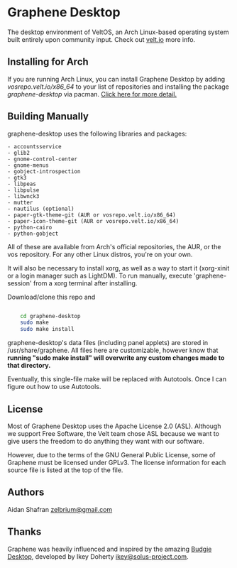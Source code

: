 Graphene Desktop
==========

The desktop environment of VeltOS, an Arch Linux-based operating system
built entirely upon community input. Check out [velt.io](https://www.velt.io) more info.

Installing for Arch
--------

If you are running Arch Linux, you can install Graphene Desktop by adding
*vosrepo.velt.io/x86_64* to your list of repositories and installing the
package *graphene-desktop* via pacman. [Click here for more detail.](https://velt.io/veltos-installation/)

Building Manually
--------

graphene-desktop uses the following libraries and packages:

    - accountsservice
    - glib2
    - gnome-control-center
    - gnome-menus
    - gobject-introspection
    - gtk3
    - libpeas
    - libpulse
    - libwnck3
    - mutter
    - nautilus (optional)
    - paper-gtk-theme-git (AUR or vosrepo.velt.io/x86_64)
    - paper-icon-theme-git (AUR or vosrepo.velt.io/x86_64)
    - python-cairo
    - python-gobject

All of these are available from Arch's official repositories, the AUR,
or the vos repository. For any other Linux distros, you're on your own.

It will also be necessary to install xorg, as well as a way to start
it (xorg-xinit or a login manager such as LightDM). To run manually,
execute 'graphene-session' from a xorg terminal after installing.

Download/clone this repo and

```bash

    cd graphene-desktop
    sudo make
    sudo make install
```

graphene-desktop's data files (including panel applets) are stored in /usr/share/graphene.
All files here are customizable, however know that **running "sudo make install"
will overwrite any custom changes made to that directory.**

Eventually, this single-file make will be replaced with Autotools. Once I can
figure out how to use Autotools.

License
--------

Most of Graphene Desktop uses the Apache License 2.0 (ASL). Although we support Free Software,
the Velt team chose ASL because we want to give users the freedom to do anything they want
with our software.

However, due to the terms of the GNU General Public License, some of Graphene must be licensed
under GPLv3. The license information for each source file is listed at the top of the file.

Authors
--------

Aidan Shafran <zelbrium@gmail.com>

Thanks
--------

Graphene was heavily influenced and inspired by the amazing [Budgie Desktop](https://solus-project.com/budgie/), developed by Ikey Doherty <ikey@solus-project.com>.